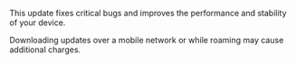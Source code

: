This update fixes critical bugs and improves the performance and stability of your device.

Downloading updates over a mobile network or while roaming may cause additional charges.
